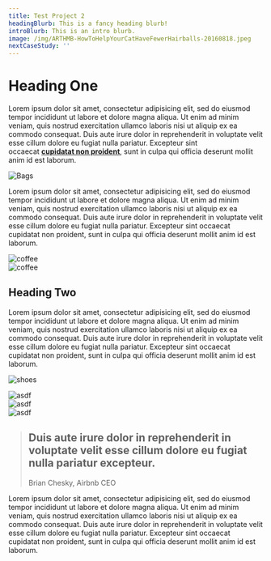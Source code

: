 ```yaml
---
title: Test Project 2
headingBlurb: This is a fancy heading blurb!
introBlurb: This is an intro blurb.
image: /img/ARTHMB-HowToHelpYourCatHaveFewerHairballs-20160818.jpeg
nextCaseStudy: ''
---
```

# Heading One

Lorem ipsum dolor sit amet, consectetur adipisicing elit, sed do eiusmod tempor incididunt ut labore et dolore magna aliqua. Ut enim ad minim veniam, quis nostrud exercitation ullamco laboris nisi ut aliquip ex ea commodo consequat. Duis aute irure dolor in reprehenderit in voluptate velit esse cillum dolore eu fugiat nulla pariatur. Excepteur sint occaecat **[cupidatat non proident](//google.ca)**, sunt in culpa qui officia deserunt mollit anim id est laborum.

<img class="full" src="/img/lukas-robertson-191319.jpg" alt="Bags">

Lorem ipsum dolor sit amet, consectetur adipisicing elit, sed do eiusmod tempor incididunt ut labore et dolore magna aliqua. Ut enim ad minim veniam, quis nostrud exercitation ullamco laboris nisi ut aliquip ex ea commodo consequat. Duis aute irure dolor in reprehenderit in voluptate velit esse cillum dolore eu fugiat nulla pariatur. Excepteur sint occaecat cupidatat non proident, sunt in culpa qui officia deserunt mollit anim id est laborum.

<div class="two-up image-grid">
        <div class="image">
          <img src="/img/jazmin-quaynor-35847.jpg" alt="coffee">
        </div>
        <div class="image">
          <img src="/img/jazmin-quaynor-35847.jpg" alt="coffee">
        </div>
      </div>

## Heading Two

Lorem ipsum dolor sit amet, consectetur adipisicing elit, sed do eiusmod tempor incididunt ut labore et dolore magna aliqua. Ut enim ad minim veniam, quis nostrud exercitation ullamco laboris nisi ut aliquip ex ea commodo consequat. Duis aute irure dolor in reprehenderit in voluptate velit esse cillum dolore eu fugiat nulla pariatur. Excepteur sint occaecat cupidatat non proident, sunt in culpa qui officia deserunt mollit anim id est laborum.

![shoes](/img/photo-1496389294434-c84a4ebe3a08.jpeg)

<div class="image-grid three-up">
        <div class="image">
          <img src="/img/download.jpeg" alt="asdf">
        </div>
        <div class="image">
          <img src="/img/jazmin-quaynor-35847.jpg" alt="asdf">
        </div>
        <div class="image">
          <img src="/img/jazmin-quaynor-35847.jpg" alt="asdf">
        </div>
      </div>

<blockquote>
        <h2>Duis aute irure dolor in reprehenderit in voluptate velit esse cillum dolore eu fugiat nulla pariatur excepteur.</h2>
        <p>Brian Chesky, Airbnb CEO</p>
      </blockquote>

Lorem ipsum dolor sit amet, consectetur adipisicing elit, sed do eiusmod tempor incididunt ut labore et dolore magna aliqua. Ut enim ad minim veniam, quis nostrud exercitation ullamco laboris nisi ut aliquip ex ea commodo consequat. Duis aute irure dolor in reprehenderit in voluptate velit esse cillum dolore eu fugiat nulla pariatur. Excepteur sint occaecat cupidatat non proident, sunt in culpa qui officia deserunt mollit anim id est laborum.
